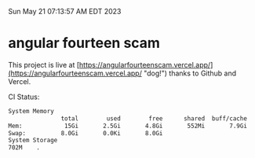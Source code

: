 Sun May 21 07:13:57 AM EDT 2023

# angular fourteen scam


This project is live at [https://angularfourteenscam.vercel.app/](https://angularfourteenscam.vercel.app/ "dog!") thanks to Github and Vercel.

CI Status: 

```bash
System Memory
               total        used        free      shared  buff/cache   available
Mem:            15Gi       2.5Gi       4.8Gi       552Mi       7.9Gi        11Gi
Swap:          8.0Gi       0.0Ki       8.0Gi
System Storage
702M	.
```
```bash
